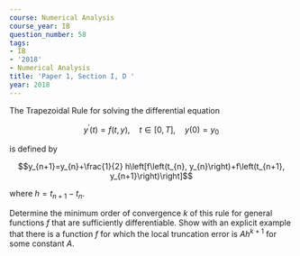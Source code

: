 ```yaml
---
course: Numerical Analysis
course_year: IB
question_number: 58
tags:
- IB
- '2018'
- Numerical Analysis
title: 'Paper 1, Section I, D '
year: 2018
---
```




The Trapezoidal Rule for solving the differential equation

$$y^{\prime}(t)=f(t, y), \quad t \in[0, T], \quad y(0)=y_{0}$$

is defined by

$$y_{n+1}=y_{n}+\frac{1}{2} h\left[f\left(t_{n}, y_{n}\right)+f\left(t_{n+1}, y_{n+1}\right)\right]$$

where $h=t_{n+1}-t_{n}$.

Determine the minimum order of convergence $k$ of this rule for general functions $f$ that are sufficiently differentiable. Show with an explicit example that there is a function $f$ for which the local truncation error is $A h^{k+1}$ for some constant $A$.